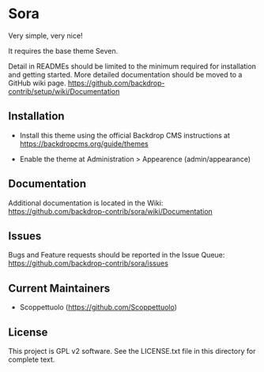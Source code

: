 Sora
======================

Very simple, very nice!

It requires the base theme Seven.

Detail in READMEs should be limited to the minimum required for installation and
getting started. More detailed documentation should be moved to a GitHub wiki page. https://github.com/backdrop-contrib/setup/wiki/Documentation

Installation
------------

- Install this theme using the official Backdrop CMS instructions at
  https://backdropcms.org/guide/themes

- Enable the theme at Administration > Appearence (admin/appearance)


Documentation
-------------

Additional documentation is located in the Wiki:
https://github.com/backdrop-contrib/sora/wiki/Documentation

Issues
------

Bugs and Feature requests should be reported in the Issue Queue:
https://github.com/backdrop-contrib/sora/issues

Current Maintainers
-------------------

- Scoppettuolo (https://github.com/Scoppettuolo)

License
-------

This project is GPL v2 software. See the LICENSE.txt file in this directory for
complete text.


